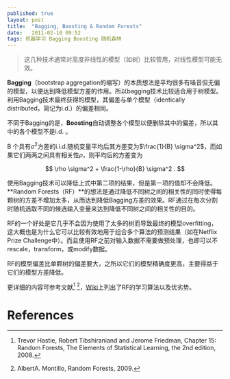 ```yaml
---
published: true
layout: post
title:  "Bagging, Boosting & Random Forests"
date:   2011-02-10 09:52
tags: 机器学习 Bagging Boosting 随机森林
---
```


> 这几种技术通常对高度非线性的模型（如树）比较管用，对线性模型可能无效。

**Bagging**（bootstrap aggregation的缩写）的本质想法是平均很多有噪音但无偏的模型，以便达到降低模型方差的作用。所以bagging技术比较适合用于树模型。利用Bagging技术最终获得的模型，其偏差与单个模型（identically distributed，简记为i.d.）的偏差相同。

不同于Bagging的是，**Boosting**自动调整各个模型以便删除其中的偏差，所以其中的各个模型不是i.d. 。

B 个具有$\sigma^2$方差的i.i.d.随机变量平均后其方差变为$\frac{1}{B} \sigma^2$，而如果它们两两之间具有相关性$\rho$，则平均后的方差变为

$$
\rho \sigma^2 + \frac{1-\rho}{B} \sigma^2 .
$$

使用Bagging技术可以降低上式中第二项的结果，但是第一项的值却不会降低。**Random Forests（RF）**的想法是通过降低不同树之间的相关性的同时使得每颗树的方差不增加太多，从而达到降低Bagging方差的效果。RF通过在每次分割时随机选取不同的候选输入变量来达到降低不同树之间的相关性的目的。

RF的一个好处是它几乎不会因为使用了太多的树而导致最终的模型overfitting，这大概也是为什么它可以比较有效地用于组合多个算法的预测结果（如在Netflix Prize Challenge中）。而且使用RF之前对输入数据不需要做预处理，也即可以不rescale，transform，或modify数据。

RF的模型偏差比单颗树的偏差要大，之所以它们的模型精确度更高，主要得益于它们的模型方差降低。

更详细的内容可参考文献[^esl] [^rf]，[Wiki](http://en.wikipedia.org/wiki/Random_forest)上列出了RF的学习算法以及优劣势。

# References

[^esl]: Trevor Hastie, Robert Tibshiraniand and Jerome Friedman, Chapter 15: Random Forests, The Elements of Statistical Learning, the 2nd edition, 2008.
[^rf]: AlbertA. Montillo, Random Forests, 2009.



